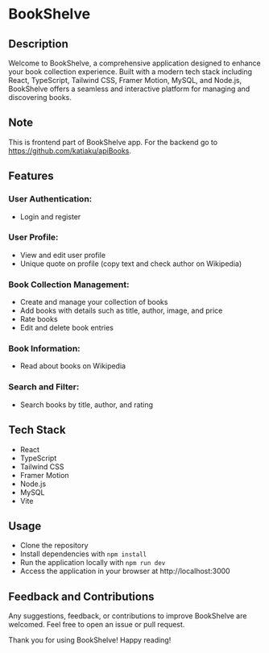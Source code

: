 # BookShelve

## Description
Welcome to BookShelve, a comprehensive application designed to enhance your book collection experience. Built with a modern tech stack including React, TypeScript, Tailwind CSS, Framer Motion, MySQL, and Node.js, BookShelve offers a seamless and interactive platform for managing and discovering books.

## Note
This is frontend part of BookShelve app. For the backend go to https://github.com/katiaku/apiBooks.

## Features
### User Authentication:
* Login and register
### User Profile:
* View and edit user profile
* Unique quote on profile (copy text and check author on Wikipedia)
### Book Collection Management:
* Create and manage your collection of books
* Add books with details such as title, author, image, and price
* Rate books
* Edit and delete book entries
### Book Information:
* Read about books on Wikipedia
### Search and Filter:
* Search books by title, author, and rating

## Tech Stack
* React
* TypeScript
* Tailwind CSS
* Framer Motion
* Node.js
* MySQL
* Vite

## Usage
* Clone the repository
* Install dependencies with `npm install`
* Run the application locally with `npm run dev`
* Access the application in your browser at http://localhost:3000

## Feedback and Contributions
Any suggestions, feedback, or contributions to improve BookShelve are welcomed. Feel free to open an issue or pull request.

Thank you for using BookShelve! Happy reading!
